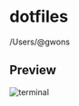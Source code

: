 # dotfiles
/Users/@gwons

## Preview
![terminal](https://github.com/gwons/dotfiles/tree/master/img/terminal.png)
